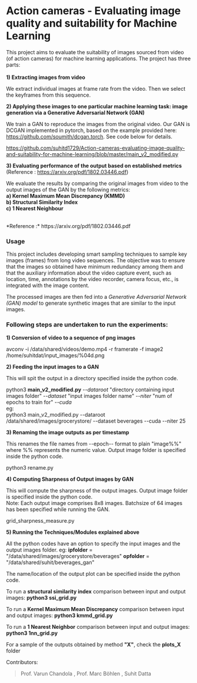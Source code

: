 

# Action cameras - Evaluating image quality and suitability for Machine Learning 

This project aims to evaluate the suitability of images sourced from video (of action cameras) for machine learning applications. The project has three parts:
<br><br>
**1) Extracting images from video**

We extract individual images at frame rate from the video. Then we select the keyframes from this sequence.

**2) Applying these images to one particular machine learning task: image generation via a Generative Adversarial Network (GAN)**<br>

We train a GAN to reproduce the images from the original video. Our GAN is DCGAN implemented in pytorch, based on the example provided here: https://github.com/soumith/dcgan.torch. See code below for details.

https://github.com/suhitd1729/Action-cameras-evaluating-image-quality-and-suitability-for-machine-learning/blob/master/main_v2_modified.py

**3) Evaluating performance of the output based on established metrics** (Reference : https://arxiv.org/pdf/1802.03446.pdf)<br>

We evaluate the results by comparing the original images from video to the output images of the GAN by the following metrics:<br>
**a)  Kernel Maximum Mean Discrepancy (KMMD)**<br>
**b) Structural Similarity Index**<br> 
**c) 1 Nearest Neighbour**<br>

<br>
*Reference :* https://arxiv.org/pdf/1802.03446.pdf
<br>

### Usage 

This project includes developing smart sampling techniques to sample key images (frames) from long video sequences. The objective was to ensure that the images so obtained have minimum redundancy among them and that the auxiliary information about the video capture event, such as location, time, annotations by the video recorder, camera focus, etc., is integrated with the image content.

The processed images are then fed into a *Generative Adversarial Network (GAN) model* to generate synthetic images that are similar to the input images.

### Following steps are undertaken to run the experiments:

**1) Conversion of video to a sequence of png images** <br>

avconv -i /data/shared/videos/demo.mp4 -r framerate -f image2 /home/suhitdat/input_images/%04d.png

**2) Feeding the input images to a GAN** <br>

This will spit the output in a directory specified inside the python code.

python3 **main_v2_modified.py** --*dataroot* "directory containing input images folder"  --*dataset* "input images folder name" --*niter* "num of epochs to train for" --*cuda*
<br>
eg: <br>
python3 main_v2_modified.py --dataroot /data/shared/images/grocerystore/ --dataset beverages --cuda --niter 25

**3) Renaming the image outputs as per timestamp** <br>

This renames the file names from --epoch-- format to plain "image%%" where %% represents the numeric value. Output image folder is specified inside the python code. <br>

python3 rename.py 

**4) Computing Sharpness of Output images by GAN** <br>

This will compute the sharpness of the output images. 
Output image folder is specified inside the python code. <br>
Note: Each output image comprises 8x8 images. Batchsize of 64 images has been specified while running the GAN. <br>  

grid_sharpness_measure.py
 
**5) Running the Techniques/Modules explained above** <br>

All the python codes have an option to specify the input images and the output images folder. 
eg: 
**ipfolder** = "/data/shared/images/grocerystore/beverages"
**opfolder** = "/data/shared/suhit/beverages_gan"

The name/location of the output plot can be specified inside the python code. 

To run a **structural similarity index** comparison between input and output images: 
**python3 ssi_grid.py**

To run a **Kernel Maximum Mean Discrepancy** comparison between input and output images: 
**python3 kmmd_grid.py**

To run a **1 Nearest Neighbor** comparison between input and output images: 
**python3 1nn_grid.py**

For a sample of the outputs obtained by method **"X"**, check the **plots_X** folder  


Contributors:
> Prof. Varun Chandola ,
> Prof. Marc Böhlen ,
> Suhit Datta

